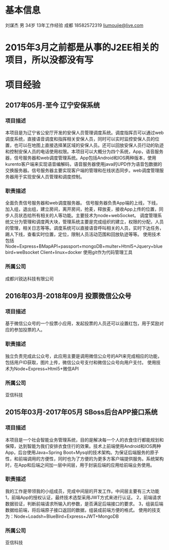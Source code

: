 # 基本信息
刘谋杰 男 34岁 13年工作经验 成都 18582572319 liumoujie@live.com

# **2015年3月之前都是从事的J2EE相关的项目，所以没都没有写**
# 项目经验
## 2017年05月-至今 辽宁安保系统
### 项目描述
本项目是为辽宁省公安厅开发的安保人员管理调度系统。调度指挥员可以通过web调度系统，直接语音调度和指挥相关安保人员，同时可以实时监控安保人员的位置，也可以在地图上直接选择某区域的安保人员。还可以回放安保人员行动的轨迹和控制安保人员的电话使用权限。本项目可以大概分为四个系统，App，语音服务器，信号服务器和web调度管理系统。App包括Android和IOS两种版本，使用kurento客户端来实现语音编解码，语音服务器使用java的UPD作为语音包数据的交换服务器。信号服务器主要实现客户端的管理和在线状态同步。web调度管理服务器用于实现安保人员管理和调度控制。
### 职责描述
全面负责信号服务器和web调度服务器。
信号服务器负责App端的上线，下线，加入组，退出组，建立房间，离开房间，抢麦，释放麦，接收App上传的位置，同步人员状态给所有相关的人等功能。主要技术为node+webSocket。
调度管理系统又分为管理和调度两大块，管理系统主要是完成组织的建立，权限的分配，人员的管理，相关日志等等。调度系统可以直接语音呼叫相关的人员，实时下达任务，踢人下线，查看实时位置，定位，限制人员活动范围和回放轨迹等等。
使用技术包括Node+Express+BMapAPI+passport+mongoDB+multer+Html5+Jquery+bluebird+weBsocket Client+linux+docker
使用git作为代码管理工具
### 所属公司
成都兴锐达科技有限公司
## 2016年03月-2018年09月 投票微信公众号
### 项目描述
基于微信公众号的一个投票小应用，发起投票的人员还可以设置红包，用于奖励对应的参加投票的人。
### 职责描述
独立负责完成此公众号，此应用主要是调用微信公众号的API来完成相应的功能，包括用户ID获取，图片上传，微信公众号支付和微信公众号向用户支付。
使用技术为Node+Express+Html5+微信API
### 所属公司
亚信科技
## 2015年03月-2017年05月 SBoss后台APP接口系统
### 项目描述
本项目是一个社会智能业务管理系统，目的是解决每一个人的衣食住行都能规划和保障，达到智能为我们安排衣食住行的效果。技术上前端使用Android和IOS两种App，后台使用Java+Spring Boot+Mysql的技术架构。为保证后端服务的原子性，和前端调用的方便性，同时也为了方便的为更多方客户端提供服务。系统架构时，在App和后端之间加一层中间层，用于封装后端的应用给前端业务使用。
### 职责描述
我的工作是带领我的小组成员，完成中间层的开发工作。中间层主要有三大功能
1，前端App的授权认证，最终技术选型采用JWT方式来进行认证。
2，前端请求数据验证，判断前端请求所输入的参数，是否满足后端接口的要求。
3，组装后端数据给前端，将后端原子接口返回的数据，组装成前端方便的格式。
使用的技支为：Node+Loadsh+BlueBird+Express+JWT+MongoDB
### 所属公司
亚信科技
